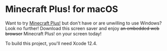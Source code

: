 # Minecraft Plus! for macOS

Want to try [Minecraft Plus!](https://www.minecraft.net/en-us/article/introducing-minecraft-plus) but don't have or are unwilling to use Windows? Look no further! Download this screen saver and enjoy ~~an embedded web browser~~ Minecraft Plus! on your screen today!

To build this project, you'll need Xcode 12.4.
